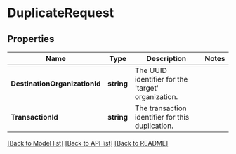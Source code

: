 # DuplicateRequest

## Properties

Name | Type | Description | Notes
------------ | ------------- | ------------- | -------------
**DestinationOrganizationId** | **string** | The UUID identifier for the &#39;target&#39; organization. | 
**TransactionId** | **string** | The transaction identifier for this duplication. | 

[[Back to Model list]](../README.md#documentation-for-models) [[Back to API list]](../README.md#documentation-for-api-endpoints) [[Back to README]](../README.md)


